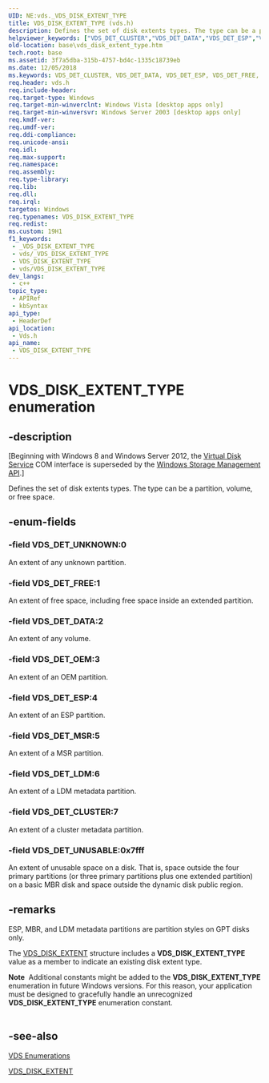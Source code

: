 ```yaml
---
UID: NE:vds._VDS_DISK_EXTENT_TYPE
title: VDS_DISK_EXTENT_TYPE (vds.h)
description: Defines the set of disk extents types. The type can be a partition, volume, or free space.
helpviewer_keywords: ["VDS_DET_CLUSTER","VDS_DET_DATA","VDS_DET_ESP","VDS_DET_FREE","VDS_DET_LDM","VDS_DET_MSR","VDS_DET_OEM","VDS_DET_UNKNOWN","VDS_DET_UNUSABLE","VDS_DISK_EXTENT_TYPE","VDS_DISK_EXTENT_TYPE enumeration [VDS]","base.vds_disk_extent_type","vds/VDS_DET_CLUSTER","vds/VDS_DET_DATA","vds/VDS_DET_ESP","vds/VDS_DET_FREE","vds/VDS_DET_LDM","vds/VDS_DET_MSR","vds/VDS_DET_OEM","vds/VDS_DET_UNKNOWN","vds/VDS_DET_UNUSABLE","vds/VDS_DISK_EXTENT_TYPE"]
old-location: base\vds_disk_extent_type.htm
tech.root: base
ms.assetid: 3f7a5dba-315b-4757-bd4c-1335c18739eb
ms.date: 12/05/2018
ms.keywords: VDS_DET_CLUSTER, VDS_DET_DATA, VDS_DET_ESP, VDS_DET_FREE, VDS_DET_LDM, VDS_DET_MSR, VDS_DET_OEM, VDS_DET_UNKNOWN, VDS_DET_UNUSABLE, VDS_DISK_EXTENT_TYPE, VDS_DISK_EXTENT_TYPE enumeration [VDS], base.vds_disk_extent_type, vds/VDS_DET_CLUSTER, vds/VDS_DET_DATA, vds/VDS_DET_ESP, vds/VDS_DET_FREE, vds/VDS_DET_LDM, vds/VDS_DET_MSR, vds/VDS_DET_OEM, vds/VDS_DET_UNKNOWN, vds/VDS_DET_UNUSABLE, vds/VDS_DISK_EXTENT_TYPE
req.header: vds.h
req.include-header: 
req.target-type: Windows
req.target-min-winverclnt: Windows Vista [desktop apps only]
req.target-min-winversvr: Windows Server 2003 [desktop apps only]
req.kmdf-ver: 
req.umdf-ver: 
req.ddi-compliance: 
req.unicode-ansi: 
req.idl: 
req.max-support: 
req.namespace: 
req.assembly: 
req.type-library: 
req.lib: 
req.dll: 
req.irql: 
targetos: Windows
req.typenames: VDS_DISK_EXTENT_TYPE
req.redist: 
ms.custom: 19H1
f1_keywords:
 - _VDS_DISK_EXTENT_TYPE
 - vds/_VDS_DISK_EXTENT_TYPE
 - VDS_DISK_EXTENT_TYPE
 - vds/VDS_DISK_EXTENT_TYPE
dev_langs:
 - c++
topic_type:
 - APIRef
 - kbSyntax
api_type:
 - HeaderDef
api_location:
 - Vds.h
api_name:
 - VDS_DISK_EXTENT_TYPE
---
```


# VDS_DISK_EXTENT_TYPE enumeration


## -description

<p class="CCE_Message">[Beginning with Windows 8 and Windows Server 2012, the <a href="/windows/desktop/VDS/virtual-disk-service-portal">Virtual Disk Service</a> COM interface is superseded by the <a href="/windows-hardware/drivers/storage/windows-storage-management-api-portal">Windows Storage Management API</a>.]

Defines the set of disk extents types. The type can be a partition, volume, or free space.

## -enum-fields

### -field VDS_DET_UNKNOWN:0

An extent of any unknown partition.

### -field VDS_DET_FREE:1

An extent of free space, including free space inside an extended partition.

### -field VDS_DET_DATA:2

An extent of any volume.

### -field VDS_DET_OEM:3

An extent of an OEM partition.

### -field VDS_DET_ESP:4

An extent of an ESP partition.

### -field VDS_DET_MSR:5

An extent of a MSR partition.

### -field VDS_DET_LDM:6

An extent of a LDM metadata partition.

### -field VDS_DET_CLUSTER:7

An extent of a cluster metadata partition.

### -field VDS_DET_UNUSABLE:0x7fff

An extent of unusable space on a disk. That is, space outside the four primary partitions (or three primary partitions plus one extended partition) on a basic MBR disk and space outside the dynamic disk public region.

## -remarks

ESP, MBR, and LDM metadata partitions are partition styles on GPT disks only.

The <a href="/windows/desktop/api/vds/ns-vds-vds_disk_extent">VDS_DISK_EXTENT</a> structure includes a <b>VDS_DISK_EXTENT_TYPE</b> value as a member to indicate an existing disk extent type.

<div class="alert"><b>Note</b>  Additional constants might be added to the <b>VDS_DISK_EXTENT_TYPE</b> enumeration in future Windows versions. For this reason, your application must be designed to gracefully handle an unrecognized <b>VDS_DISK_EXTENT_TYPE</b> enumeration constant.</div>
<div> </div>

## -see-also

<a href="/windows/desktop/VDS/vds-enumerations">VDS Enumerations</a>



<a href="/windows/desktop/api/vds/ns-vds-vds_disk_extent">VDS_DISK_EXTENT</a>
